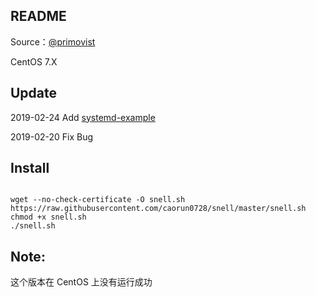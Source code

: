 ## README

Source：[@primovist](https://github.com/primovist/snell.sh)

CentOS 7.X

## Update

 2019-02-24 Add  [systemd-example](https://github.com/surge-networks/snell/blob/master/systemd-example)
 
 2019-02-20 Fix Bug


## Install


```

wget --no-check-certificate -O snell.sh https://raw.githubusercontent.com/caorun0728/snell/master/snell.sh
chmod +x snell.sh
./snell.sh
```

## Note:

这个版本在 CentOS 上没有运行成功

